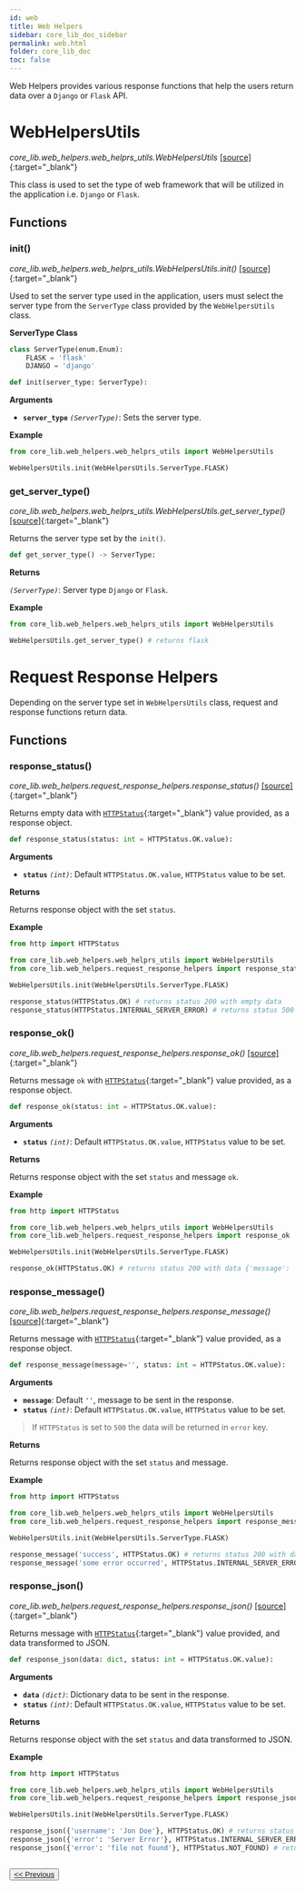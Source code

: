 ```yaml
---
id: web
title: Web Helpers
sidebar: core_lib_doc_sidebar
permalink: web.html
folder: core_lib_doc
toc: false
---
```


Web Helpers provides various response functions that help the users return data over a `Django` or `Flask` API.

# WebHelpersUtils

*core_lib.web_helpers.web_helprs_utils.WebHelpersUtils* [[source]](https://github.com/shay-te/core-lib/blob/master/core_lib/web_helpers/web_helprs_utils.py#L4){:target="_blank"}

This class is used to set the type of web framework that will be utilized in the application i.e. `Django` or `Flask`.

## Functions

### init()

*core_lib.web_helpers.web_helprs_utils.WebHelpersUtils.init()* [[source]](https://github.com/shay-te/core-lib/blob/master/core_lib/web_helpers/web_helprs_utils.py#L13){:target="_blank"}

Used to set the server type used in the application, users must select the server type from the `ServerType` class provided by the `WebHelpersUtils` class.

**ServerType Class**

```python
class ServerType(enum.Enum):
    FLASK = 'flask'
    DJANGO = 'django'
```

```python
def init(server_type: ServerType):
```

**Arguments**

- **`server_type`** *`(ServerType)`*: Sets the server type.

**Example**

```python
from core_lib.web_helpers.web_helprs_utils import WebHelpersUtils

WebHelpersUtils.init(WebHelpersUtils.ServerType.FLASK)
```

### get_server_type()

*core_lib.web_helpers.web_helprs_utils.WebHelpersUtils.get_server_type()* [[source]](https://github.com/shay-te/core-lib/blob/master/core_lib/web_helpers/web_helprs_utils.py#L17){:target="_blank"}

Returns the server type set by the `init()`.

```python
def get_server_type() -> ServerType:
```

**Returns**

*`(ServerType)`*: Server type `Django` or `Flask`.

**Example**

```python
from core_lib.web_helpers.web_helprs_utils import WebHelpersUtils

WebHelpersUtils.get_server_type() # returns flask
```

# Request Response Helpers

Depending on the server type set in `WebHelpersUtils` class, request and response functions return data.

## Functions 

### response_status()

*core_lib.web_helpers.request_response_helpers.response_status()* [[source]](https://github.com/shay-te/core-lib/blob/master/core_lib/web_helpers/request_response_helpers.py#L14){:target="_blank"}

Returns empty data with [`HTTPStatus`](https://docs.python.org/3/library/http.html#http.HTTPStatus){:target="_blank"} value provided, as a response object.

```python
def response_status(status: int = HTTPStatus.OK.value):
```

**Arguments**

- **`status`** *`(int)`*: Default `HTTPStatus.OK.value`, `HTTPStatus` value to be set.

**Returns**

Returns response object with the set `status`.

**Example**

```python
from http import HTTPStatus

from core_lib.web_helpers.web_helprs_utils import WebHelpersUtils
from core_lib.web_helpers.request_response_helpers import response_status

WebHelpersUtils.init(WebHelpersUtils.ServerType.FLASK)

response_status(HTTPStatus.OK) # returns status 200 with empty data
response_status(HTTPStatus.INTERNAL_SERVER_ERROR) # returns status 500 with empty data
```


### response_ok()

*core_lib.web_helpers.request_response_helpers.response_ok()* [[source]](https://github.com/shay-te/core-lib/blob/master/core_lib/web_helpers/request_response_helpers.py#L18){:target="_blank"}

Returns message `ok` with [`HTTPStatus`](https://docs.python.org/3/library/http.html#http.HTTPStatus){:target="_blank"} value provided, as a response object.

```python
def response_ok(status: int = HTTPStatus.OK.value):
```

**Arguments**

- **`status`** *`(int)`*: Default `HTTPStatus.OK.value`, `HTTPStatus` value to be set.

**Returns**

Returns response object with the set `status` and message `ok`.

**Example**

```python
from http import HTTPStatus

from core_lib.web_helpers.web_helprs_utils import WebHelpersUtils
from core_lib.web_helpers.request_response_helpers import response_ok

WebHelpersUtils.init(WebHelpersUtils.ServerType.FLASK)

response_ok(HTTPStatus.OK) # returns status 200 with data {'message': 'ok'}
```

### response_message()

*core_lib.web_helpers.request_response_helpers.response_message()* [[source]](https://github.com/shay-te/core-lib/blob/master/core_lib/web_helpers/request_response_helpers.py#L22){:target="_blank"}

Returns message with [`HTTPStatus`](https://docs.python.org/3/library/http.html#http.HTTPStatus){:target="_blank"} value provided, as a response object.

```python
def response_message(message='', status: int = HTTPStatus.OK.value):
```

**Arguments**

- **`message`**: Default `''`, message to be sent in the response.
- **`status`** *`(int)`*: Default `HTTPStatus.OK.value`, `HTTPStatus` value to be set.

> If `HTTPStatus` is set to `500` the data will be returned in `error` key.

**Returns**

Returns response object with the set `status` and message.

**Example**

```python
from http import HTTPStatus

from core_lib.web_helpers.web_helprs_utils import WebHelpersUtils
from core_lib.web_helpers.request_response_helpers import response_message

WebHelpersUtils.init(WebHelpersUtils.ServerType.FLASK)

response_message('success', HTTPStatus.OK) # returns status 200 with data {'message': 'success'}
response_message('some error occurred', HTTPStatus.INTERNAL_SERVER_ERROR) # returns status 500 with data {'error': 'some error occurred'}
```

### response_json()

*core_lib.web_helpers.request_response_helpers.response_json()* [[source]](https://github.com/shay-te/core-lib/blob/master/core_lib/web_helpers/request_response_helpers.py#L22){:target="_blank"}

Returns message with [`HTTPStatus`](https://docs.python.org/3/library/http.html#http.HTTPStatus){:target="_blank"} value provided, and data transformed to JSON.

```python
def response_json(data: dict, status: int = HTTPStatus.OK.value):
```

**Arguments**

- **`data`** *`(dict)`*: Dictionary data to be sent in the response.
- **`status`** *`(int)`*: Default `HTTPStatus.OK.value`, `HTTPStatus` value to be set.

**Returns**

Returns response object with the set `status` and data transformed to JSON.

**Example**

```python
from http import HTTPStatus

from core_lib.web_helpers.web_helprs_utils import WebHelpersUtils
from core_lib.web_helpers.request_response_helpers import response_json

WebHelpersUtils.init(WebHelpersUtils.ServerType.FLASK)

response_json({'username': 'Jon Doe'}, HTTPStatus.OK) # returns status 200 with data {'username': 'Jon Doe'}
response_json({'error': 'Server Error'}, HTTPStatus.INTERNAL_SERVER_ERROR) # returns status 500 with data {'error': 'Server Error'}
response_json({'error': 'file not found'}, HTTPStatus.NOT_FOUND) # returns status 404 with data {'error': 'file not found'}
```

<div style="margin-top:2em">
    <button class="pagePrevious-btn"><a href="/handle_exceptions.html"><< Previous</a></button>
</div>